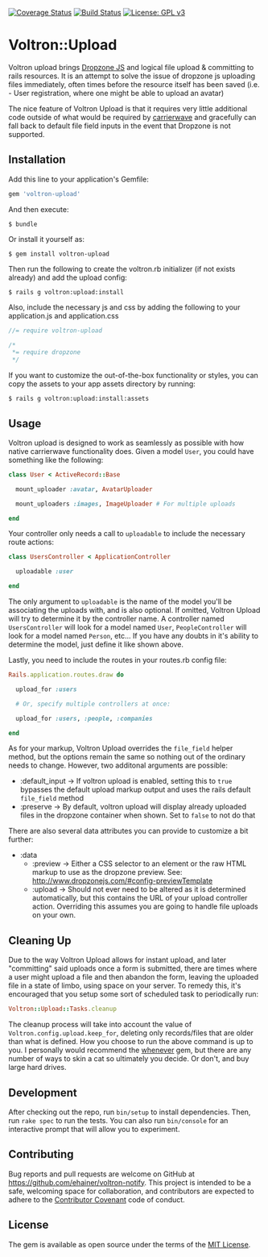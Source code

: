 [![Coverage Status](https://coveralls.io/repos/github/ehainer/voltron-upload/badge.svg?branch=master)](https://coveralls.io/github/ehainer/voltron-upload?branch=master)
[![Build Status](https://travis-ci.org/ehainer/voltron-upload.svg?branch=master)](https://travis-ci.org/ehainer/voltron-upload)
[![License: GPL v3](https://img.shields.io/badge/License-GPL%20v3-blue.svg)](http://www.gnu.org/licenses/gpl-3.0)

# Voltron::Upload

Voltron upload brings [Dropzone JS](http://www.dropzonejs.com/) and logical file upload & committing to rails resources. It is an attempt to solve the issue of dropzone js uploading files immediately, often times before the resource itself has been saved (i.e. - User registration, where one might be able to upload an avatar)

The nice feature of Voltron Upload is that it requires very little additional code outside of what would be required by [carrierwave](https://github.com/carrierwaveuploader/carrierwave) and gracefully can fall back to default file field inputs in the event that Dropzone is not supported.

## Installation

Add this line to your application's Gemfile:

```ruby
gem 'voltron-upload'
```

And then execute:

    $ bundle

Or install it yourself as:

    $ gem install voltron-upload

Then run the following to create the voltron.rb initializer (if not exists already) and add the upload config:

    $ rails g voltron:upload:install

Also, include the necessary js and css by adding the following to your application.js and application.css

```javascript
//= require voltron-upload
```

```css
/*
 *= require dropzone
 */
```

If you want to customize the out-of-the-box functionality or styles, you can copy the assets to your app assets directory by running:

    $ rails g voltron:upload:install:assets

## Usage

Voltron upload is designed to work as seamlessly as possible with how native carrierwave functionality does. Given a model `User`, you could have something like the following:

```ruby
class User < ActiveRecord::Base

  mount_uploader :avatar, AvatarUploader

  mount_uploaders :images, ImageUploader # For multiple uploads

end
```

Your controller only needs a call to `uploadable` to include the necessary route actions:

```ruby
class UsersController < ApplicationController

  uploadable :user

end
```

The only argument to `uploadable` is the name of the model you'll be associating the uploads with, and is also optional. If omitted, Voltron Upload will try to determine it by the controller name. A controller named `UsersController` will look for a model named `User`, `PeopleController` will look for a model named `Person`, etc... If you have any doubts in it's ability to determine the model, just define it like shown above.

Lastly, you need to include the routes in your routes.rb config file:

```ruby
Rails.application.routes.draw do

  upload_for :users

  # Or, specify multiple controllers at once:

  upload_for :users, :people, :companies

end
```

As for your markup, Voltron Upload overrides the `file_field` helper method, but the options remain the same so nothing out of the ordinary needs to change. However, two additonal arguments are possible:

* :default_input -> If voltron upload is enabled, setting this to `true` bypasses the default upload markup output and uses the rails default `file_field` method
* :preserve -> By default, voltron upload will display already uploaded files in the dropzone container when shown. Set to `false` to not do that

There are also several data attributes you can provide to customize a bit further:

* :data
  * :preview -> Either a CSS selector to an element or the raw HTML markup to use as the dropzone preview. See: http://www.dropzonejs.com/#config-previewTemplate
  * :upload -> Should not ever need to be altered as it is determined automatically, but this contains the URL of your upload controller action. Overriding this assumes you are going to handle file uploads on your own.

## Cleaning Up

Due to the way Voltron Upload allows for instant upload, and later "committing" said uploads once a form is submitted, there are times where a user might upload a file and then abandon the form, leaving the uploaded file in a state of limbo, using space on your server. To remedy this, it's encouraged that you setup some sort of scheduled task to periodically run:

```ruby
Voltron::Upload::Tasks.cleanup
```

The cleanup process will take into account the value of `Voltron.config.upload.keep_for`, deleting only records/files that are older than what is defined. How you choose to run the above command is up to you. I personally would recommend the [whenever](https://github.com/javan/whenever) gem, but there are any number of ways to skin a cat so ultimately you decide. Or don't, and buy large hard drives.

## Development

After checking out the repo, run `bin/setup` to install dependencies. Then, run `rake spec` to run the tests. You can also run `bin/console` for an interactive prompt that will allow you to experiment.

## Contributing

Bug reports and pull requests are welcome on GitHub at https://github.com/ehainer/voltron-notify. This project is intended to be a safe, welcoming space for collaboration, and contributors are expected to adhere to the [Contributor Covenant](http://contributor-covenant.org) code of conduct.

## License

The gem is available as open source under the terms of the [MIT License](http://opensource.org/licenses/MIT).

